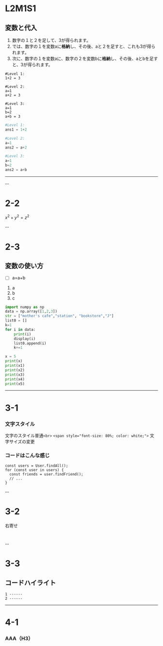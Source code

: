# L2M1S1

## 変数と代入

1. 数字の１と２を足して、3が得られます。
2. では、数字の１を変数aに**格納**し、その後、aと２を足すと、これも3が得られます。
3. 次に、数字の１を変数aに、数字の２を変数bに**格納**し、その後、aとbを足すと、3が得られます。

```text
#Level 1:
1+2 = 3

#Level 2:
a=1
a+2 = 3

#Level 3:
a=1
b=2
a+b = 3
```

```python
#Level 1:
ans1 = 1+2

#Level 2:
a=1
ans2 = a+2

#Level 3:
a=1
b=2
ans2 = a+b
```
---

--

# 2-2

$x^2 + y^2 = z^2$

--

# 2-3

## 変数の使い方

* [ ] a=a+b

1. a
2. b
3. c

```python
import numpy as np
data = np.array([1,2,3])
str = ["mother's cafe","station", "bookstore","J"]
list0 = []
k=1
for i in data:
    print(i)
    display(i)
    list0.append(i)
    k+=1

x = 5
print(x)
print(x1)
print(x2)
print(x3)
print(x4)
print(x5)

```

---

# 3-1

### 文字スタイル

文字のスタイル普通`<br>`
`<span style="font-size: 80%; color: white;">`
文字サイズの変更

### コードはこんな感じ

```
const users = User.findAll();
for (const user in users) {
  const friends = user.findFriend();
  // ...
}
```

--

# 3-2

<p style="text-align: left">右寄せ</p>
<p style="text-align: left"><span style="font-size: 70%; color: white;">右寄せ＋文字スタイル変更</span></p>

--

# 3-3

## コードハイライト

```text
1 ------
2 ------
```

---

# 4-1

### AAA（H3）

